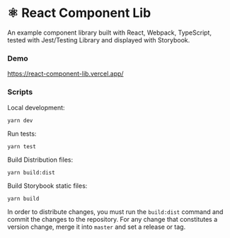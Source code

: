 # ⚛️ React Component Lib
An example component library built with React, Webpack, TypeScript, tested with Jest/Testing Library and displayed with Storybook.

### Demo
https://react-component-lib.vercel.app/

### Scripts

Local development:
```shell script
yarn dev
```
Run tests:
```shell script
yarn test
```
Build Distribution files:
```shell script
yarn build:dist
```
Build Storybook static files:
```shell script
yarn build
```

In order to distribute changes, you must run the `build:dist` command and commit the changes to the repository. For any change that constitutes a version change, merge it into `master` and set a release or tag.
